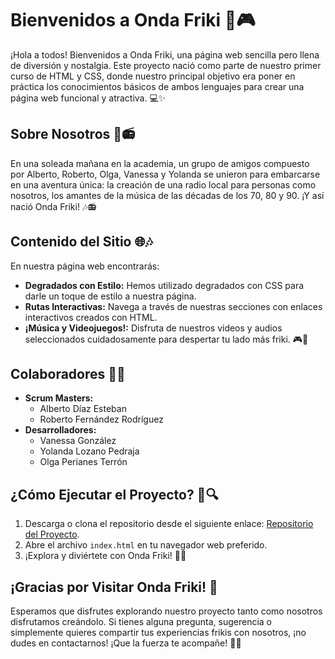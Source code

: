 # Bienvenidos a Onda Friki 🎵🎮

¡Hola a todos! Bienvenidos a Onda Friki, una página web sencilla pero llena de diversión y nostalgia. Este proyecto nació como parte de nuestro primer curso de HTML y CSS, donde nuestro principal objetivo era poner en práctica los conocimientos básicos de ambos lenguajes para crear una página web funcional y atractiva. 💻✨

## Sobre Nosotros 👾📻
En una soleada mañana en la academia, un grupo de amigos compuesto por Alberto, Roberto, Olga, Vanessa y Yolanda se unieron para embarcarse en una aventura única: la creación de una radio local para personas como nosotros, los amantes de la música de las décadas de los 70, 80 y 90. ¡Y así nació Onda Friki! 🎶📻

## Contenido del Sitio 🌐🎶
En nuestra página web encontrarás:

- **Degradados con Estilo:** Hemos utilizado degradados con CSS para darle un toque de estilo a nuestra página.
- **Rutas Interactivas:** Navega a través de nuestras secciones con enlaces interactivos creados con HTML.
- **¡Música y Videojuegos!:** Disfruta de nuestros videos y audios seleccionados cuidadosamente para despertar tu lado más friki. 🎮🎵

## Colaboradores 🤝💼
- **Scrum Masters:**
  - Alberto Díaz Esteban
  - Roberto Fernández Rodríguez
- **Desarrolladores:**
  - Vanessa González
  - Yolanda Lozano Pedraja
  - Olga Perianes Terrón

## ¿Cómo Ejecutar el Proyecto? 🚀🔍
1. Descarga o clona el repositorio desde el siguiente enlace: [Repositorio del Proyecto](https://github.com/tuusuario/nombre-del-repositorio).
2. Abre el archivo `index.html` en tu navegador web preferido.
3. ¡Explora y diviértete con Onda Friki! 🎉🎶

## ¡Gracias por Visitar Onda Friki! 🙌
Esperamos que disfrutes explorando nuestro proyecto tanto como nosotros disfrutamos creándolo. Si tienes alguna pregunta, sugerencia o simplemente quieres compartir tus experiencias frikis con nosotros, ¡no dudes en contactarnos! ¡Que la fuerza te acompañe! 🚀👾
